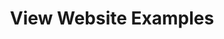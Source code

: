 ---
title: View Website Examples
client: SuperFastBusiness
image: '/assets/images/viewwebsiteexamples.jpg'
thumbnail: /assets/images/thumbs/viewwebsiteexamples.jpg
categories:
    - wordpress
    - design
---